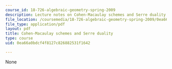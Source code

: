 ```yaml
---
course_id: 18-726-algebraic-geometry-spring-2009
description: Lecture notes on Cohen-Macaulay schemes and Serre duality.
file_location: /coursemedia/18-726-algebraic-geometry-spring-2009/0ea66a0bdcf4f8127c826882531f1642_MIT18_726s09_lec25_serre_dual.pdf
file_type: application/pdf
layout: pdf
title: Cohen-Macaulay schemes and Serre duality
type: course
uid: 0ea66a0bdcf4f8127c826882531f1642

---
```

None